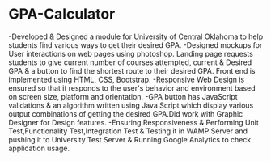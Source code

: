 # GPA-Calculator
-Developed & Designed a module for University of Central Oklahoma to help students find various ways 
 to get their desired GPA.
-Designed mockups for User interactions on web pages using photoshop.
 Landing page requests students to give current number of courses attempted, current & Desired GPA 
 & a button to find the shortest route to their desired GPA. Front end is implemented using HTML, CSS, 
 Bootstrap.
-Responsive Web Design is ensured so that it responds to the user's behavior and environment based 
 on screen size, platform and orientation. 
-GPA button has JavaScript validations & an algorithm written using Java Script which display various 
 output combinations of getting the desired GPA.Did work with Graphic Designer for Design features. 
-Ensuring Responsiveness & Performing Unit Test,Functionality Test,Integration Test & Testing it in 
 WAMP Server and pushing it to University Test Server & Running Google Analytics to check 
 application usage.
